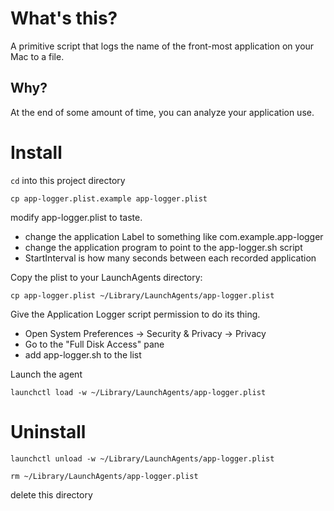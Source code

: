 # What's this?

A primitive script that logs the name of the front-most application on your Mac to a file.

## Why?

At the end of some amount of time, you can analyze your application use.

# Install

`cd` into this project directory

`cp app-logger.plist.example app-logger.plist`

modify app-logger.plist to taste.

* change the application Label to something like com.example.app-logger
* change the application program to point to the app-logger.sh script
* StartInterval is how many seconds between each recorded application


Copy the plist to your LaunchAgents directory:

`cp app-logger.plist ~/Library/LaunchAgents/app-logger.plist`

Give the Application Logger script permission to do its thing.
* Open System Preferences -> Security & Privacy -> Privacy
* Go to the "Full Disk Access" pane
* add app-logger.sh to the list


Launch the agent

`launchctl load -w ~/Library/LaunchAgents/app-logger.plist`


# Uninstall

`launchctl unload -w ~/Library/LaunchAgents/app-logger.plist`

`rm ~/Library/LaunchAgents/app-logger.plist`

delete this directory
